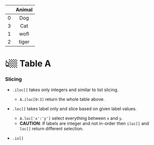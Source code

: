        
|   | Animal |
|---|:------:|
| 0 | Dog    |
| 3 | Cat    |
| 1 | wofl   |
| 2 | tiger  |
# 👆🏼 Table A


### Slicing
- `.iloc[]` takes only integers and similar to list slicing. 
  - `A.iloc[0:3]` return the whole table above. 


- `.loc[]` takes label only and slice based on given label values.
  - `A.loc['x':'y']` select everything between `x` and `y`. 
  - **CAUTION**: If labels are integer and not in-order then `iloc[]` and `loc[]` return different selection. 
- `.ix[]` 
